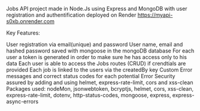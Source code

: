 Jobs API project made in Node.Js using Express and MongoDB with user registration and authentification deployed on Render https://myapi-s0xb.onrender.com

Key Features:

User registration via email(unique) and password
User name, email and hashed password saved with mongoose in the mongoDB database
For each user a token is generated in order to make sure he has access only to his data
Each user is able to access the Jobs routes (CRUD) if crendtials are provided
Each job is linked to the users via the createdBy key
Custom Error messages and correct status codes for each potential Error
Security assured by adding and using helmet, express-rate-limit, cors and xss-clean
Packages used: nodeMon, jsonwebtoken, bcryptjs, helmet, cors, xss-clean, express-rate-limit, dotenv, http-status-codes, mongoose, express, express-async-errors